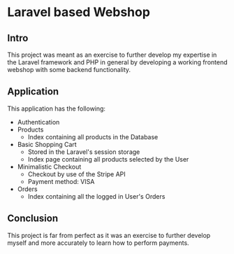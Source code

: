 # Laravel based Webshop
## Intro
This project was meant as an exercise to further develop my expertise in the Laravel framework and PHP in general by developing a working frontend webshop with some backend functionality.

## Application
This application has the following:
* Authentication
* Products
  * Index containing all products in the Database
* Basic Shopping Cart
  * Stored in the Laravel's session storage
  * Index page containing all products selected by the User
* Minimalistic Checkout
  * Checkout by use of the Stripe API
  * Payment method: VISA
* Orders
  * Index containing all the logged in User's Orders

## Conclusion
This project is far from perfect as it was an exercise to further develop myself and more accurately to learn how to perform payments.
